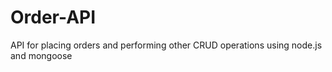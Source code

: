 # Order-API
 API for placing orders and performing other CRUD operations using node.js and mongoose

